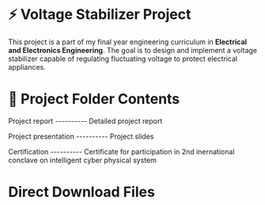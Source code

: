 # ⚡ Voltage Stabilizer Project

This project is a part of my final year engineering curriculum in **Electrical and Electronics Engineering**. The goal is to design and implement a voltage stabilizer capable of regulating fluctuating voltage to protect electrical appliances.

# 📁 Project Folder Contents

Project report       ---------- Detailed project report

Project presentation ---------- Project slides

Certification        ---------- Certificate for participation in 2nd inernational conclave on intelligent cyber physical system

# Direct Download Files


